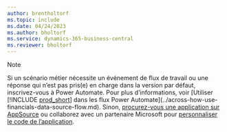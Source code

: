 ```yaml
---
author: brentholtorf
ms.topic: include
ms.date: 04/24/2023
ms.author: bholtorf
ms.service: dynamics-365-business-central
ms.reviewer: bholtorf
---
```


> [!NOTE]
> Si un scénario métier nécessite un événement de flux de travail ou une réponse qui n’est pas pris(e) en charge dans la version par défaut, inscrivez-vous à Power Automate. Pour plus d’informations, voir [Utiliser [!INCLUDE [prod_short](prod_short.md)] dans les flux Power Automate](../across-how-use-financials-data-source-flow.md). Sinon, [procurez-vous une application sur AppSource](https://go.microsoft.com/fwlink/?linkid=2081646) ou collaborez avec un partenaire Microsoft pour [personnaliser le code de l’application](/dynamics365/business-central/dev-itpro/developer/devenv-walkthrough-workflow-events-responses).
